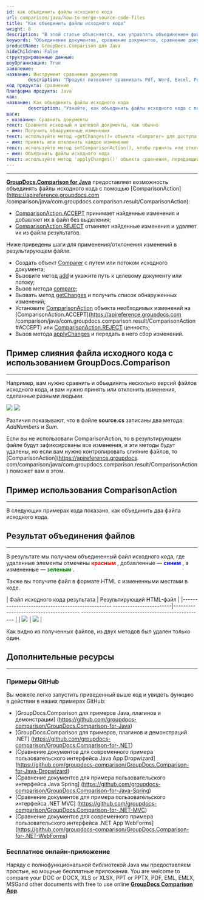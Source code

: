 ```yaml
---
id: как объединить файлы исходного кода
url: comparison/java/how-to-merge-source-code-files
title: "Как объединить файлы исходного кода"
weight: 8
description: "В этой статье объясняется, как управлять объединением файлов в GroupDocs.Comparison для Java."
keywords: "Объединение документов, сравнение документов, сравнение документов, сравнение файлов"
productName: GroupDocs.Comparison для Java
hideChildren: False
структурированные данные:
шоуОрганизация: True
заявление:
название: Инструмент сравнения документов
        description: "Продукт позволяет сравнивать Pdf, Word, Excel, PowerPoint, AutoCad, Image, Code и многие другие форматы файлов. API сравнения также поддерживает принятие или отклонение изменений, извлечение информации о документе и создание отчета о сравнении."
код продукта: сравнение
Платформа продукта: Java
как:
название: Как объединить файлы исходного кода
        description: "Узнайте, как объединить файлы исходного кода с помощью сравнения"
шаги:
- название: Сравнить документы
текст: Сравните исходный и целевой документы, как обычно
- имя: Получить обнаруженные изменения
текст: используйте метод «getChanges()» объекта «Comparer» для доступа ко всем обнаруженным изменениям.
- имя: принять или отклонить каждое изменение
текст: используйте метод setComparisonAction(), чтобы принять или отклонить каждое изменение, используя константы ComparisonAction.ACCEPT и ComparisonAction.REJECT.
- имя: Объединить файлы исходного кода
текст: используйте метод 'applyChanges()' объекта сравнения, передающий объект 'ApplyChangeOptions' с изменениями, чтобы применить изменения
---
```


***

[**GroupDocs.Comparison for Java**](https://products.groupdocs.com/comparison/java) предоставляет возможность объединять файлы исходного кода с помощью [ComparisonAction](https://apireference.groupdocs.com /comparison/java/com.groupdocs.comparison.result/ComparisonAction):

* [ComparisonAction.ACCEPT](https://apireference.groupdocs.com/comparison/java/com.groupdocs.comparison.result/ComparisonAction#ACCEPT) принимает найденные изменения и добавляет их в файл без выделения;
* [ComparisonAction.REJECT](https://apireference.groupdocs.com/comparison/java/com.groupdocs.comparison.result/ComparisonAction#REJECT) отменяет найденные изменения и удаляет их из файла результатов.

Ниже приведены шаги для применения/отклонения изменений в результирующем файле.

* Создать объект [Comparer](https://apireference.groupdocs.com/comparison/java/com.groupdocs.comparison/Comparer) с путем или потоком исходного документа;
* Вызовите метод [add](https://apireference.groupdocs.com/comparison/java/com.groupdocs.comparison/Comparer#add(java.lang.String)) и укажите путь к целевому документу или потоку;
* Вызов метода [compare](https://apireference.groupdocs.com/comparison/java/com.groupdocs.comparison/Comparer#compare());
* Вызвать метод [getChanges](https://apireference.groupdocs.com/comparison/java/com.groupdocs.comparison/Comparer#getChanges()) и получить список обнаруженных изменений;
* Установите [ComparisonAction](https://apireference.groupdocs.com/comparison/java/com.groupdocs.comparison.result/ComparisonAction) объекта необходимых изменений на [ComparisonAction.ACCEPT](https://apireference.groupdocs.com /comparison/java/com.groupdocs.comparison.result/ComparisonAction#ACCEPT) или [ComparisonAction.REJECT](https://apireference.groupdocs.com/comparison/java/com.groupdocs.comparison.result/ComparisonAction#REJECT) ценность;
* Вызов метода [applyChanges](https://apireference.groupdocs.com/comparison/java/com.groupdocs.comparison/Comparer#applyChanges(java.io.OutputStream,%20com.groupdocs.comparison.options.ApplyChangeOptions)) и передать в него сбор изменений.

## Пример слияния файла исходного кода с использованием GroupDocs.Comparison

---

Например, вам нужно сравнить и объединить несколько версий файлов исходного кода, и вам нужно принять или отклонить изменения, сделанные разными людьми.

![](/comparison/java/images/how-to-merge-source-code-file-source.png)
![](/comparison/java/images/how-to-merge-source-code-file-target.png)

Различия показывают, что в файле **source.cs** записаны два метода: *AddNumbers* и *Sum*.

Если вы не использовали ComparisonAction, то в результирующем файле будут зафиксированы все изменения, и эти методы будут удалены, но если вам нужно контролировать слияние файлов, то [ComparisonAction](https://apireference.groupdocs. com/comparison/java/com.groupdocs.comparison.result/ComparisonAction) поможет вам в этом.

## Пример использования ComparisonAction

---

В следующих примерах кода показано, как объединить два файла исходного кода.

<script src="https://gist.github.com/groupdocs-comparison-gists/0eada62d9c41ac852ad8ff18951e8abc.js"></script>

## Результат объединения файлов

---

В результате мы получаем объединенный файл исходного кода, где удаленные элементы отмечены <font color="red">**красным**</font> , добавленные — <font color="blue">**синим**</font> , а измененные — <font color="green">**зеленым**</font> .

Также вы получите файл в формате HTML с измененными местами в коде.

| Файл исходного кода результата | Результирующий HTML-файл |
|------------------------------------------------- ------------------------|--------------------------------------- -------------------------------------------------- |
| ![](сравнение/java/изображения/как-объединить-исходный-код-файл-результат-CS.png) | ![](/comparison/java/images/how-to-merge-source-code-file-result-HTML.png) |

Как видно из полученных файлов, из двух методов был удален только один.

## Дополнительные ресурсы

---
### Примеры GitHub
Вы можете легко запустить приведенный выше код и увидеть функцию в действии в наших примерах GitHub:

* [GroupDocs.Comparison для примеров Java, плагинов и демонстрации] (https://github.com/groupdocs-comparison/GroupDocs.Comparison-for-Java)
* [GroupDocs.Comparison для примеров, плагинов и демонстраций .NET] (https://github.com/groupdocs-comparison/GroupDocs.Comparison-for-.NET)
* [Сравнение документов для современного примера пользовательского интерфейса Java App Dropwizard] (https://github.com/groupdocs-comparison/GroupDocs.Comparison-for-Java-Dropwizard)
* [Сравнение документов для примера пользовательского интерфейса Java Spring] (https://github.com/groupdocs-comparison/GroupDocs.Comparison-for-Java-Spring)
* [Сравнение документов для примера пользовательского интерфейса .NET MVC] (https://github.com/groupdocs-comparison/GroupDocs.Comparison-for-.NET-MVC)
* [Сравнение документов для современного примера пользовательского интерфейса .NET App WebForms] (https://github.com/groupdocs-comparison/GroupDocs.Comparison-for-.NET-WebForms)
    


### Бесплатное онлайн-приложение
Наряду с полнофункциональной библиотекой Java мы предоставляем простые, но мощные бесплатные приложения.
You are welcome to compare your DOC or DOCX, XLS or XLSX, PPT or PPTX, PDF, EML, EMLX, MSGand other documents with free to use online **[GroupDocs Comparison App](https://products.groupdocs.app/comparison)**.
